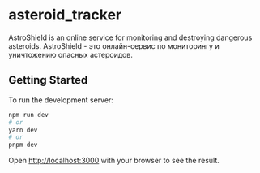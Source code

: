 # asteroid_tracker
AstroShield is an online service for monitoring and destroying dangerous asteroids.
AstroShield - это онлайн-сервис по мониторингу и уничтожению опасных астероидов.

## Getting Started
To run the development server:

```bash
npm run dev
# or
yarn dev
# or
pnpm dev
```

Open [http://localhost:3000](http://localhost:3000) with your browser to see the result.
